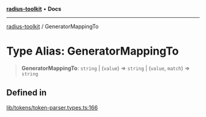 [**radius-toolkit**](../README.md) • **Docs**

***

[radius-toolkit](../globals.md) / GeneratorMappingTo

# Type Alias: GeneratorMappingTo

> **GeneratorMappingTo**: `string` \| (`value`) => `string` \| (`value`, `match`) => `string`

## Defined in

[lib/tokens/token-parser.types.ts:166](https://github.com/rangle/radius-token-tango/blob/0fa25351e79af51a833bcebadbd83e27a9791a4f/packages/radius-toolkit/src/lib/tokens/token-parser.types.ts#L166)
